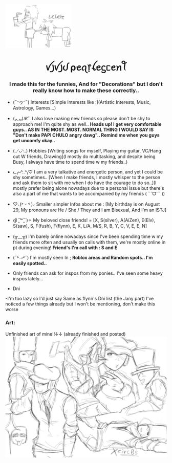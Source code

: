 ![image alt](https://github.com/Pleasant-Pearlescent/Pleasant-Pearlescent/blob/dd31057f3a9e253258b05dc34299f1bf3762f239/IMG_20250519_022251.jpg)
<h1 align="center">ꪜ꠸ꪜ꠸ᦔ ρꫀꪖ᥅ꪶꫀᦓᥴꫀꪀꪻ</h1>
<h3 align="center">I made this for the funnies, And for "Decorations" but I don't really know how to make these correctly..</h3>

- (˶ᵔヮᵔ˶) Interests [Simple Interests like :](Artistic Interests, Music, Astrology, Games...)

- (*ᴗ͈ˬᴗ͈)ꕤ*.ﾟ I also love making new friends so please don't be shy to approach me! I'm quite shy as well.. **Heads up! I get very comfortable guys.. AS IN THE MOST. MOST. NORMAL THING I WOULD SAY IS "Don't make PAPI CHULO angry dawg".. Remind me when you guys get uncomfy okay..**

- (..◜ᴗ◝..) Hobbies [Writing songs for myself, Playing my guitar, VC/Hang out W friends, Drawing](I mostly do multitasking, and despite being Busy, I always have time to spend time w my friends..)

- ᓚ₍⑅^..^₎♡ I am a very talkative and energetic person, and yet I could be shy sometimes.. [When I make friends, I mostly whisper to the person and ask them to sit with me when I do have the courage to do so..](I mostly prefer being alone nowadays due to a personal issue but there's also a part of me that wants to be accompanied by my friends ( ˶ˆᗜˆ˵ ))

- ♡⸜(˃ ᵕ ˂ )⸝ Smaller simpler Infos about me : [My birthday is on August 29, My pronouns are He / She / They and I am Bisexual, And I'm an ISTJ]

- ദ്ദി ˉ͈̀꒳ˉ͈́ )✧ My beloved close friends! = [X, S(silver), A(AiZen), E(Elv), S(saw), S, F(fush), F(flynn), E, K, L/A, M/S, R, B, Y, C, V, E, E, N]

- (╥﹏╥) I'm barely online nowadays since I've been spending time w my friends more often and usually on calls with them, we're mostly online in pt during evening! **Friend's I'm call with : S and E**

- (˶˃⤙˂˶) I'm mostly seen In ; **Roblox areas and Random spots.. I'm easily spotted..**

- Only friends can ask for inspos from my ponies.. I've seen some heavy inspos lately...


- Dni

-I'm too lazy so I'd just say Same as flynn's Dni list (the Jany part)
I've noticed a few things already but I won't be mentioning, don't make this worse

<h3 align="left">Art:</h3>
<p align="left">
</p>

Unfinished art of mine!!↓↓ (already finished and posted) 
![image alt](https://github.com/Pleasant-Pearlescent/Pleasant-Pearlescent/blob/afe320eb8b64c2f0a7bcf9e269789223528b6004/HiPaint_1747495111231.jpg)
